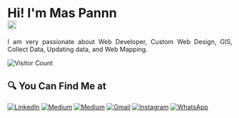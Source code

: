 # Hi! I'm Mas Pannn<br><img src="https://github.com/TheDudeThatCode/TheDudeThatCode/blob/master/Assets/Hi.gif" width="20px">

<p align="justify">
I am very passionate about Web Developer, Custom Web Design, GIS, Collect Data, Updating data, and Web Mapping.</p>

<!-- ## 👁‍🗨 Visitors Count -->

![Visitor Count](https://profile-counter.glitch.me/{maspannn}/count.svg)

## 🔍 You Can Find Me at

<p>
  <a href="https://www.linkedin.com/in/panjidanutirto" target="_blank"><img alt="LinkedIn" src="https://img.shields.io/badge/linkedin-%230077B5.svg?&style=for-the-badge&logo=linkedin&logoColor=white" /></a>  
  <a href="https://medium.com/@maspannn" target="_blank"><img alt="Medium" src="https://img.shields.io/badge/medium-%2312100E.svg?&style=for-the-badge&logo=medium&logoColor=white" /></a>  
  <a href="https://www.kaggle.com/maspannn" target="_blank"><img alt="Medium" src="https://img.shields.io/badge/Kaggle-2C8EBB?&style=for-the-badge&logo=kaggle&logoColor=white" /></a>  
  <a href="mailto:cahbagus080@gmail.com" target="_blank"><img alt="Gmail" src="https://img.shields.io/badge/gmail-D14836?&style=for-the-badge&logo=gmail&logoColor=white"/></a>    
<!-- <a href="https://www.facebook.com/panjidanutirto" target="_blank"><img alt="Facebook" src="https://img.shields.io/badge/facebook-%231877F2.svg?&style=for-the-badge&logo=facebook&logoColor=white" /></a>  -->
  <a href="https://www.instagram.com/maspannn_" target="_blank"><img alt="Instagram" src="https://img.shields.io/badge/instagram-%23E4405F.svg?&style=for-the-badge&logo=instagram&logoColor=white" /></a>  
<!--   <a href="https://twitter.com/panjidanutirto_" target="_blank"><img alt="Twitter" src="https://img.shields.io/badge/twitter-%231DA1F2.svg?&style=for-the-badge&logo=twitter&logoColor=white" /></a>   -->
  <a href="https://wa.me/+628973771555" target="_blank"><img alt="WhatsApp" src="https://img.shields.io/badge/WhatsApp-25D366?style=for-the-badge&logo=whatsapp&logoColor=white" /></a>  
</p>
